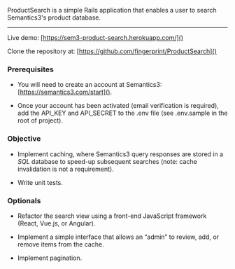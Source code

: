 ProductSearch is a simple Rails application that enables a user to search Semantics3's product database.

---

Live demo: [https://sem3-product-search.herokuapp.com/]()

Clone the repository at: [https://github.com/fingerprint/ProductSearch]()

### Prerequisites

- You will need to create an account at Semantics3: [https://semantics3.com/start]().

- Once your account has been activated (email verification is required), add the API_KEY and API_SECRET to the .env file (see .env.sample in the root of project).

### Objective

- Implement caching, where Semantics3 query responses are stored in a *SQL* database to speed-up subsequent searches (note: cache invalidation is not a requirement).

- Write unit tests.

### Optionals

- Refactor the search view using a front-end JavaScript framework (React, Vue.js, or Angular).

- Implement a simple interface that allows an “admin” to review, add, or remove items from the cache.

- Implement pagination.
